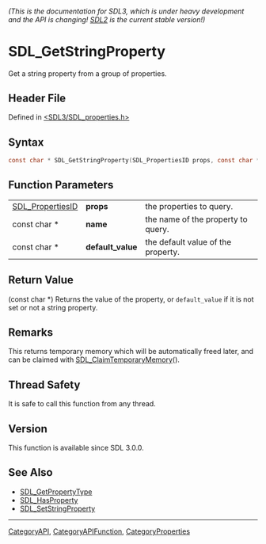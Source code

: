 ###### (This is the documentation for SDL3, which is under heavy development and the API is changing! [SDL2](https://wiki.libsdl.org/SDL2/) is the current stable version!)
# SDL_GetStringProperty

Get a string property from a group of properties.

## Header File

Defined in [<SDL3/SDL_properties.h>](https://github.com/libsdl-org/SDL/blob/main/include/SDL3/SDL_properties.h)

## Syntax

```c
const char * SDL_GetStringProperty(SDL_PropertiesID props, const char *name, const char *default_value);
```

## Function Parameters

|                                      |                   |                                    |
| ------------------------------------ | ----------------- | ---------------------------------- |
| [SDL_PropertiesID](SDL_PropertiesID) | **props**         | the properties to query.           |
| const char *                         | **name**          | the name of the property to query. |
| const char *                         | **default_value** | the default value of the property. |

## Return Value

(const char *) Returns the value of the property, or `default_value` if it
is not set or not a string property.

## Remarks

This returns temporary memory which will be automatically freed later, and
can be claimed with [SDL_ClaimTemporaryMemory](SDL_ClaimTemporaryMemory)().

## Thread Safety

It is safe to call this function from any thread.

## Version

This function is available since SDL 3.0.0.

## See Also

- [SDL_GetPropertyType](SDL_GetPropertyType)
- [SDL_HasProperty](SDL_HasProperty)
- [SDL_SetStringProperty](SDL_SetStringProperty)

----
[CategoryAPI](CategoryAPI), [CategoryAPIFunction](CategoryAPIFunction), [CategoryProperties](CategoryProperties)

